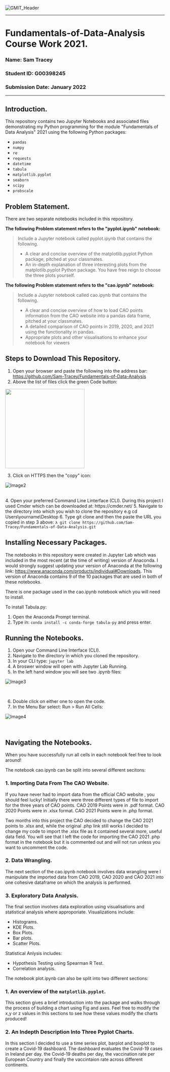 ![GMIT_Header](Images/GMIT_logo.jpeg)

***

# Fundamentals-of-Data-Analysis Course Work 2021.

### Name: Sam Tracey
### Student ID: G00398245
### Submission Date: January 2022

***

## Introduction.

This repository contains two Jupyter Notebooks and associated files demonstrating my Python programming for the module
"Fundamentals of Data Analysis" 2021 using the following Python packages:

- <code>pandas</code>
- <code>numpy</code>
- <code>re</code>
- <code>requests</code>
- <code>datetime</code>
- <code>tabula</code>
- <code>matplotlib.pyplot</code>
- <code>seaborn</code>
- <code>scipy</code>
- <code>probscale</code>
    

    
## Problem Statement.
 
There are two separate notebooks included in this repository.

**The following Problem statement refers to the "pyplot.ipynb" notebook:**

> Include a Jupyter notebook called pyplot.ipynb that contains the following.
> - A clear and concise overview of the matplotlib.pyplot Python package, pitched at your classmates.
> - An in-depth explanation of three interesting plots from the matplotlib.pyplot Python package. 
> You have free reign to choose the three plots yourself.

**The following Problem statement refers to the "cao.ipynb" notebook:**

> Include a Jupyter notebook called cao.ipynb that contains the following.
> - A clear and concise overview of how to load CAO points information from the CAO website into a pandas data frame, pitched at your classmates.
> - A detailed comparison of CAO points in 2019, 2020, and 2021 using the functionality in pandas.
> - Appropriate plots and other visualisations to enhance your notebook for viewers


## Steps to Download This Repository.

1. Open your browser and paste the following into the address bar: https://github.com/Sam-Tracey/Fundamentals-of-Data-Analysis
2. Above the list of files click the green Code button:


<img src="Images/install1.png" width="250" height="250"/>



<br>


3. Click on HTTPS then the "copy" icon:




![Image2](Images/image2.png)


<br>
4. Open your preferred Command Line Linterface (CLI). During this project I used Cmder which can be downloaded at: https://cmder.net/
5. Navigate to the directory into which you wish to clone the repository e.g cd Users\yourname\Desktop
6. Type git clone and then the paste the URL you copied in step 3 above: <code>λ git clone https://github.com/Sam-Tracey/Fundamentals-of-Data-Analysis.git</code>

<br>

## Installing Necessary Packages.

The notebooks in this repository were created in Jupyter Lab which was included in the most recent (at the time of writing) version of Anaconda. I would strongly suggest 
updating your version of Anaconda at the following link: https://www.anaconda.com/products/individual#Downloads. This version of Anaconda contains 9 of the 10 packages that are used
in both of these notebooks.

There is one package used in the cao.ipynb notebook which you will need to install.

To install Tabula.py:

1. Open the Anaconda Prompt terminal.
2. Type in: <code>conda install -c conda-forge tabula-py</code> and press enter.

## Running the Notebooks.

1. Open your Command Line Interface (CLI).
2. Navigate to the directory in which you cloned the repository.
3. In your CLI type: <code>jupyter lab</code>
4. A broswer window will open with Jupyter Lab Running.
5. In the left hand window you will see two .ipynb files:




![Image3](Images/image3.png)

<br>

6. Double click on either one to open the code.
7. In the Menu Bar select: Run > Run All Cells:




![Image4](Images/image4.png)

<br>

## Navigating the Notebooks.

When you have successfully run all cells in each notebook feel free to look around!

The notebook cao.ipynb can be split into several different secitons:

### 1. Importing Data From The CAO Website.

If you have never had to import data from the official CAO website , you should feel lucky! Initially there were three different types of file to import for the three years of CAO points.
CAO 2019 Points were in .pdf format.
CAO 2020 Points were in .xlsx format.
CAO 2021 Points were in .php format.

Two months into this project the CAO decided to change the CAO 2021 points to .xlsx and, while the original .php link still works I decided to change my code to import the .xlsx file as it contained
several more, useful data field. You will see that I left the code for importing the CAO 2021 .php format in the notebook but it is commented out and will not run unless you want to uncomment the code.

### 2. Data Wrangling.

The next section of the cao.ipynb notebook involves data wrangling were I manipulate the imported data from CAO 2019, CAO 2020 and CAO 2021 into one cohesive dataframe on which the analysis is performed.

### 3. Exploratory Data Analysis.

The final section involves data exploration using visualisations and statistical analysis where approporiate. 
Visualizations include:
- Histograms.
- KDE Plots.
- Box Plots.
- Bar plots.
- Scatter Plots.

Statistical Anlysis includes:
- Hypothesis Testing using Spearman R Test.
- Correlation analysis.

The notebook plot.ipynb can also be split into two different sections:

### 1. An overview of the <code>matplotlib.pyplot</code>.

This section gives a brief introduction into the package and walks through the process of building a chart using Fig and axes. Feel free to modify the x,y or z values in this sections to see how these values modify the charts produced!

### 2. An Indepth Description Into Three Pyplot Charts.

In this section I decided to use a time series plot, barplot and boxplot to create a Covid-19 dashboard.
The dashboard evaluates the Covid-19 cases in Ireland per day. the Covid-19 deaths per day, the vaccination rate per European Country and finally the vaccintaion rate across different continents.